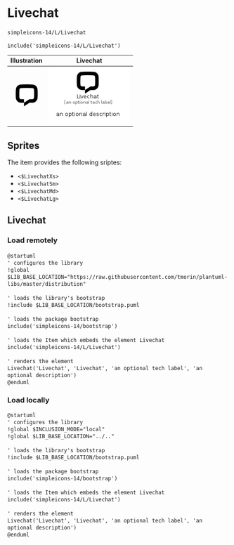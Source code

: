 # Livechat


```text
simpleicons-14/L/Livechat
```

```text
include('simpleicons-14/L/Livechat')
```



| Illustration | Livechat |
| :---: | :---: |
| ![illustration for Illustration](../../simpleicons-14/L/Livechat.png) | ![illustration for Livechat](../../simpleicons-14/L/Livechat.Local.png) |



## Sprites
The item provides the following sriptes:

- `<$LivechatXs>`
- `<$LivechatSm>`
- `<$LivechatMd>`
- `<$LivechatLg>`





## Livechat

### Load remotely
```plantuml
@startuml
' configures the library
!global $LIB_BASE_LOCATION="https://raw.githubusercontent.com/tmorin/plantuml-libs/master/distribution"

' loads the library's bootstrap
!include $LIB_BASE_LOCATION/bootstrap.puml

' loads the package bootstrap
include('simpleicons-14/bootstrap')

' loads the Item which embeds the element Livechat
include('simpleicons-14/L/Livechat')

' renders the element
Livechat('Livechat', 'Livechat', 'an optional tech label', 'an optional description')
@enduml
```

### Load locally
```plantuml
@startuml
' configures the library
!global $INCLUSION_MODE="local"
!global $LIB_BASE_LOCATION="../.."

' loads the library's bootstrap
!include $LIB_BASE_LOCATION/bootstrap.puml

' loads the package bootstrap
include('simpleicons-14/bootstrap')

' loads the Item which embeds the element Livechat
include('simpleicons-14/L/Livechat')

' renders the element
Livechat('Livechat', 'Livechat', 'an optional tech label', 'an optional description')
@enduml
```

